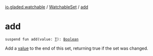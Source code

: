 [io.gladed.watchable](../index.md) / [WatchableSet](index.md) / [add](./add.md)

# add

`suspend fun add(value: `[`T`](index.md#T)`): `[`Boolean`](https://kotlinlang.org/api/latest/jvm/stdlib/kotlin/-boolean/index.html)

Add a [value](add.md#io.gladed.watchable.WatchableSet$add(io.gladed.watchable.WatchableSet.T)/value) to the end of this set, returning true if the set was changed.

